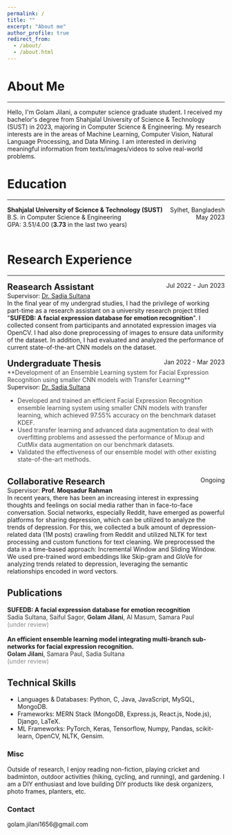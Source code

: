 ```yaml
---
permalink: /
title: ""
excerpt: "About me"
author_profile: true
redirect_from: 
  - /about/
  - /about.html
---
```


# About Me
---------------------
Hello, I'm Golam Jilani, a computer science graduate student. I received my bachelor's degree from Shahjalal University of Science & Technology (SUST) in 2023, majoring in Computer Science & Engineering. My research interests are in the areas of Machine Learning, Computer Vision, Natural Language Processing, and Data Mining. I am interested in deriving meaningful information from texts/images/videos to solve real-world problems.

# Education
--------------------
<div style="display: flex; justify-content: space-between;">
    <div><strong>Shahjalal University of Science & Technology (SUST)</strong></div>
    <div>Sylhet, Bangladesh</div>
</div>
<div style="display: flex; justify-content: space-between;">
    <div>B.S. in Computer Science & Engineering </div>
    <div>May 2023</div>
</div>
<div style="display: flex; justify-content: space-between;">
    <div>GPA: 3.51/4.00 (<b>3.73</b> in the last two years)</div>
    <div></div>
</div><br>


# Research Experience
---------------------
<div style="display: flex; justify-content: space-between;">
    <div style="font-size: 20px;"><strong>Reasearch Assistant</strong></div>
    <div>Jul 2022 - Jun 2023</div>
</div> 
Supervisor: <a href="https://www.sust.edu/d/cse/faculty-profile-detail/44" target="_blank"> Dr. Sadia Sultana</a> <br>
<div>
  In the final year of my undergrad studies, I had the privilege of working part-time as a research assistant on a university research project titled "<strong>SUFEDB: A facial expression database for emotion recognition</strong>". I collected consent from participants and annotated expression images via OpenCV. I had also done preprocessing of images to ensure data uniformity of the dataset. In addition, I had evaluated and analyzed the performance of current state-of-the-art CNN models on the dataset.
</div> <br>

<div style="display: flex; justify-content: space-between;">
    <div style="font-size: 20px;"><strong>Undergraduate Thesis</strong></div>
    <div>Jan 2022 - Mar 2023</div>
</div>
<span style="opacity: 0.8;"> **Development of an Ensemble Learning system for Facial Expression Recognition using smaller CNN models with Transfer
Learning** </span> <br/>
Supervisor: <a href="https://www.sust.edu/d/cse/faculty-profile-detail/44" target="_blank"> Dr. Sadia Sultana</a> <br>
<div>
<ul style="opacity: 0.8;">
  <li>Developed and trained an efficient Facial Expression Recognition ensemble learning system using smaller CNN models with transfer learning, which achieved 97.55% accuracy on the benchmark dataset KDEF.</li>
  <li>Used transfer learning and advanced data augmentation to deal with overfitting problems and assessed the performance of Mixup and CutMix data augmentation on our benchmark datasets. </li>
  <li> Validated the effectiveness of our ensemble model with other existing state-of-the-art methods.</li>
</ul> <br>

<div style="display: flex; justify-content: space-between;">
    <div style="font-size: 20px;"><strong>Collaborative Research</strong></div>
    <div>Ongoing</div>
</div>
Supervisor: <strong>Prof. Moqsadur Rahman</strong> <br>
<div>
In recent years, there has been an increasing interest in expressing thoughts and feelings on social media rather than in face-to-face conversation. Social networks, especially Reddit, have emerged as powerful platforms for sharing depression, which can be utilized to analyze the trends of depression. For this, we collected a bulk amount of depression-related data (1M posts) crawling from Reddit and utilized NLTK for text processing and custom functions for text cleaning. We preprocessed the data in a time-based approach: Incremental Window and Sliding Window. We used pre-trained word embeddings like Skip-gram and GloVe for analyzing trends related to depression, leveraging the semantic relationships encoded in word vectors.


<h2>  Publications </h2>
<div>
  <strong>SUFEDB: A facial expression database for emotion recognition</strong> <br/>
  <span style="opacity: 0.9;">Sadia Sultana, Saiful Sagor, <strong>Golam Jilani</strong>, Al Masum, Samara Paul </span> <br/>
<span style="opacity: 0.5;">(under review)</span>
</div> <br>

<div>
  <strong>An efficient ensemble learning model integrating multi-branch sub-networks for facial expression recognition.</strong> <br/>
<span style="opacity: 0.9;"><strong>Golam Jilani</strong>, Samara Paul, Sadia Sultana </span> <br/>
<span style="opacity: 0.5;">(under review)</span> 
</div>



<h2> Technical Skills </h2>
<ul>
  <li>Languages & Databases: Python, C, Java, JavaScript, MySQL, MongoDB. </li>
  <li>Frameworks: MERN Stack (MongoDB, Express.js, React.js, Node.js), Django, LaTeX. </li>
  <li>ML Frameworks: PyTorch, Keras, Tensorflow, Numpy, Pandas, scikit-learn, OpenCV, NLTK, Gensim.</li>
</ul>


<h3> Misc </h3>

Outside of research, I enjoy reading non-fiction, playing cricket and badminton, outdoor activities (hiking, cycling, and running), and gardening. I am a DIY enthusiast and love building DIY products like desk organizers, photo frames, planters, etc.

<h3>Contact</h3>
golam.jilani1656@gmail.com


